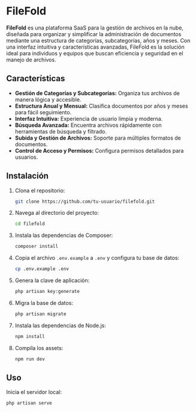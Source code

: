 # FileFold

**FileFold** es una plataforma SaaS para la gestión de archivos en la nube, diseñada para organizar y simplificar la administración de documentos mediante una estructura de categorías, subcategorías, años y meses. Con una interfaz intuitiva y características avanzadas, FileFold es la solución ideal para individuos y equipos que buscan eficiencia y seguridad en el manejo de archivos.

## Características

- **Gestión de Categorías y Subcategorías:** Organiza tus archivos de manera lógica y accesible.
- **Estructura Anual y Mensual:** Clasifica documentos por años y meses para fácil seguimiento.
- **Interfaz Intuitiva:** Experiencia de usuario limpia y moderna.
- **Búsqueda Avanzada:** Encuentra archivos rápidamente con herramientas de búsqueda y filtrado.
- **Subida y Gestión de Archivos:** Soporte para múltiples formatos de documentos.
- **Control de Acceso y Permisos:** Configura permisos detallados para usuarios.

## Instalación

1. Clona el repositorio:
    ```bash
    git clone https://github.com/tu-usuario/filefold.git
    ```

2. Navega al directorio del proyecto:
    ```bash
    cd filefold
    ```

3. Instala las dependencias de Composer:
    ```bash
    composer install
    ```

4. Copia el archivo `.env.example` a `.env` y configura tu base de datos:
    ```bash
    cp .env.example .env
    ```

5. Genera la clave de aplicación:
    ```bash
    php artisan key:generate
    ```

6. Migra la base de datos:
    ```bash
    php artisan migrate
    ```

7. Instala las dependencias de Node.js:
    ```bash
    npm install
    ```

8. Compila los assets:
    ```bash
    npm run dev
    ```

## Uso

Inicia el servidor local:
```bash
php artisan serve
```
